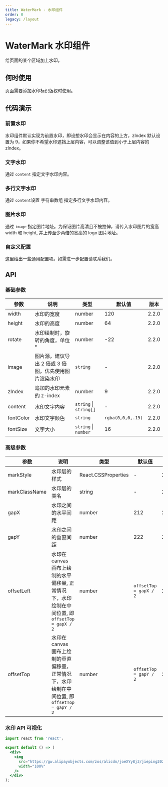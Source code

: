 ```yaml
---
title: WaterMark - 水印组件
order: 0
legacy: /layout
---
```


# WaterMark 水印组件

给页面的某个区域加上水印。

## 何时使用

页面需要添加水印标识版权时使用。

## 代码演示

### 前置水印

水印组件默认实现为前置水印，即设想水印会显示在内容的上方，zIndex 默认设置为 9，如果你不希望水印遮挡上层内容，可以调整该值到小于上层内容的 zIndex。

<code src="./demos/frontend.tsx" height="654px"></code>

### 文字水印

通过 `content` 指定文字水印内容。

<code src="./demos/text.tsx" height="581px"></code>

### 多行文字水印

通过 `content`设置 字符串数组 指定多行文字水印内容。

<code src="./demos/textRows.tsx" height="581px"></code>

### 图片水印

通过 `image` 指定图片地址。为保证图片高清且不被拉伸，请传入水印图片的宽高 width 和 height, 并上传至少两倍的宽高的 logo 图片地址。

<code src="./demos/image.tsx" height="581px"></code>

### 自定义配置

这里给出一些通用配置项。如需进一步配置请联系我们。

<code src="./demos/custom.tsx" background="#f7f8fa"></code>

## API

### 基础参数

| 参数 | 说明 | 类型 | 默认值 | 版本 |
| --- | --- | --- | --- | --- |
| width | 水印的宽度 | number | 120 | 2.2.0 |
| height | 水印的高度 | number | 64 | 2.2.0 |
| rotate | 水印绘制时，旋转的角度，单位 ° | number | -22 | 2.2.0 |
| image | 图片源，建议导出 2 倍或 3 倍图，优先使用图片渲染水印 | `string` | - | 2.2.0 |
| zIndex | 追加的水印元素的 z-index | number | 9 | 2.2.0 |
| content | 水印文字内容 | `string` \| `string[]` | - | 2.2.0 |
| fontColor | 水印文字颜色 | `string` | `rgba(0,0,0,.15)` | 2.2.0 |
| fontSize | 文字大小 | `string` \| `number` | 16 | 2.2.0 |

### 高级参数

| 参数 | 说明 | 类型 | 默认值 | 版本 |
| --- | --- | --- | --- | --- |
| markStyle | 水印层的样式 | React.CSSProperties | - | 2.3.0 |
| markClassName | 水印层的类名 | string | - | 2.3.0 |
| gapX | 水印之间的水平间距 | number | 212 | 2.4.0 |
| gapY | 水印之间的垂直间距 | number | 222 | 2.4.0 |
| offsetLeft | 水印在 canvas 画布上绘制的水平偏移量, 正常情况下，水印绘制在中间位置, 即 `offsetTop = gapX / 2` | number | `offsetTop = gapX / 2` | 2.4.0 |
| offsetTop | 水印在 canvas 画布上绘制的垂直偏移量，正常情况下，水印绘制在中间位置, 即 `offsetTop = gapY / 2` | number | `offsetTop = gapY / 2` | 2.4.0 |

### 水印 API 可视化

```jsx | inline
import react from 'react';

export default () => (
  <div>
    <img
      src="https://gw.alipayobjects.com/zos/alicdn/joeXYy8j3/jieping2021-01-11%252520xiawu4.47.15.png"
      width="100%"
    />
  </div>
);
```
